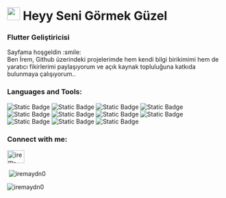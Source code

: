 <h1> <img src="https://emojis.slackmojis.com/emojis/images/1531849430/4246/blob-sunglasses.gif?1531849430" width="30"/> Heyy Seni Görmek Güzel</h1>
<h3>Flutter Geliştiricisi</h3>

<p>Sayfama hoşgeldin :smile: </br>
Ben İrem, Github üzerindeki projelerimde hem kendi bilgi birikimimi hem de yaratıcı fikirlerimi paylaşıyorum ve açık kaynak topluluğuna katkıda bulunmaya çalışıyorum..</p>

<h3 align="left">Languages and Tools:</h3>

![Static Badge](https://img.shields.io/badge/Bootstrap-%237952B3?style=flat-square&logo=bootstrap&logoColor=white)
![Static Badge](https://img.shields.io/badge/HTML5-%23E34F26?style=flat-square&logo=HTML5&logoColor=white)
![Static Badge](https://img.shields.io/badge/CSS3-%231572B6?style=flat-square&logo=css3&logoColor=white)
![Static Badge](https://img.shields.io/badge/PHP-%23777BB4?style=flat-square&logo=PHP&logoColor=white)
![Static Badge](https://img.shields.io/badge/MySQL-%234479A1?style=flat-square&logo=MYSQL&logoColor=white)
![Static Badge](https://img.shields.io/badge/Oracle-%23F80000?style=flat-square&logo=dart&logoColor=white)
![Static Badge](https://img.shields.io/badge/Python-%233776AB?style=flat-square&logo=python&logoColor=white)
![Static Badge](https://img.shields.io/badge/Adobe%20Photoshop-%2331A8FF?style=flat-square&logo=adobephotoshop&logoColor=white)
![Static Badge](https://img.shields.io/badge/Dart-%230175C2?style=flat-square&logo=dart&logoColor=white)
![Static Badge](https://img.shields.io/badge/Flutter-02569B?logo=Flutter)
![Static Badge](https://img.shields.io/badge/Firebase-%23DD2C00?logo=Firebase)





<h3 align="left">Connect with me:</h3>
<p align="left">
<a href="https://linkedin.com/in/irem-aydn" target="blank"><img align="center" src="https://raw.githubusercontent.com/rahuldkjain/github-profile-readme-generator/master/src/images/icons/Social/linked-in-alt.svg" alt="irem-aydn" height="30" width="40" /></a>
</p>



<p>&nbsp;<img align="center" src="https://github-readme-stats.vercel.app/api?username=iremaydn0&show_icons=true&locale=en" alt="iremaydn0" /></p>

<p><img align="center" src="https://github-readme-streak-stats.herokuapp.com/?user=iremaydn0&" alt="iremaydn0" /></p>
